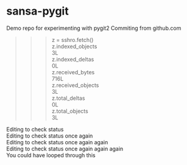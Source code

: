 sansa-pygit
===========

Demo repo for experimenting with pygit2
Commiting from github.com
>>> z = sshro.fetch()  
>>> z.indexed_objects  
3L  
>>> z.indexed_deltas  
0L  
>>> z.received_bytes  
716L  
>>> z.received_objects  
3L  
>>> z.total_deltas  
0L  
>>> z.total_objects  
3L  

Editing to check status    
Editing to check status once again    
Editing to check status once again again  
Editing to check status once again again again   
You could have looped through this
